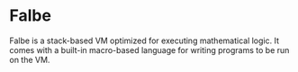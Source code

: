 # Falbe

Falbe is a stack-based VM optimized for executing mathematical logic. It comes with a built-in macro-based language for writing programs to be run on the VM.